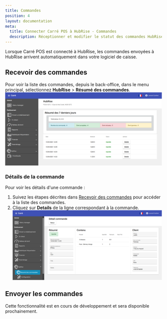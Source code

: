 ```yaml
---
title: Commandes
position: 4
layout: documentation
meta:
  title: Connecter Carré POS à HubRise - Commandes
  description: Réceptionner et modifier le statut des commandes HubRise reçues dans Carré POS. Connectez vos apps et synchronisez vos données.
---
```


Lorsque Carré POS est connecté à HubRise, les commandes envoyées à HubRise arrivent automatiquement dans votre logiciel de caisse.

## Recevoir des commandes

Pour voir la liste des commandes, depuis le back-office, dans le menu principal, sélectionnez **HubRise** > **Résumé des commandes**.
   ![Commandes - Résumé des commandes](../images/014-fr-carre-pos-resume-commandes.png)

### Détails de la commande

Pour voir les détails d'une commande :
1. Suivez les étapes décrites dans [Recevoir des commandes](/apps/carre-pos/commandes#recevoir-des-commandes) pour accéder à la liste des commandes.
1. Cliquez sur **Details** de la ligne correspondant à la commande.
   ![Commandes - Détails d'une commande](../images/015-fr-carre-pos-details-commande.png)

## Envoyer les commandes

Cette fonctionnalité est en cours de développement et sera disponible prochainement.